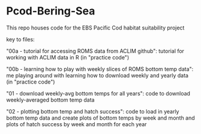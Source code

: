 # Pcod-Bering-Sea

This repo houses code for the EBS Pacific Cod habitat suitability project

key to files:

"00a - tutorial for accessing ROMS data from ACLIM github": tutorial for working with ACLIM data in R (in "practice code")

"00b - learning how to play with weekly slices of ROMS bottom temp data": me playing around with learning how to download weekly and yearly data (in "practice code")

"01 - download weekly-avg bottom temps for all years": code to download weekly-averaged bottom temp data

"02 - plotting bottom temp and hatch success": code to load in yearly bottom temp data and create plots of bottom temps by week and month and plots of hatch success by week and month for each year
